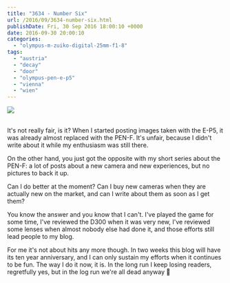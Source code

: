 ```yaml
---
title: "3634 - Number Six"
url: /2016/09/3634-number-six.html
publishDate: Fri, 30 Sep 2016 18:00:10 +0000
date: 2016-09-30 20:00:10
categories: 
  - "olympus-m-zuiko-digital-25mm-f1-8"
tags: 
  - "austria"
  - "decay"
  - "door"
  - "olympus-pen-e-p5"
  - "vienna"
  - "wien"
---
```

<div class="container">
<div class="center"><a target="_blank" href="https://d25zfm9zpd7gm5.cloudfront.net/1200x1200/2016/20160606_162735_lr.jpg"><img class="webfeedsFeaturedVisual" src="https://d25zfm9zpd7gm5.cloudfront.net/0600x0600/2016/20160606_162735_lr.jpg" /></a></div>
</div>
<br />

It's not really fair, is it? When I started posting images taken with the E-P5, it was already almost replaced with the PEN-F. It's unfair, because I didn't write about it while my enthusiasm was still there.

On the other hand, you just got the opposite with my short series about the PEN-F: a lot of posts about a new camera and new experiences, but no pictures to back it up.

Can I do better at the moment? Can I buy new cameras when they are actually new on the market, and can I write about them as soon as I get them?

You know the answer and you know that I can't. I've played the game for some time, I've reviewed the D300 when it was very new, I've reviewed some lenses when almost nobody else had done it, and those efforts still lead people to my blog. 

For me it's not about hits any more though. In two weeks this blog will have its ten year anniversary, and I can only sustain my efforts when it continues to be fun. The way I do it now, it is. In the long run I keep losing readers, regretfully yes, but in the log run we're all dead anyway 🙂
